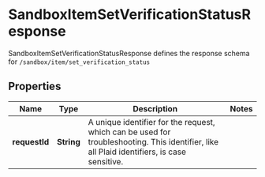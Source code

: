 

# SandboxItemSetVerificationStatusResponse

SandboxItemSetVerificationStatusResponse defines the response schema for `/sandbox/item/set_verification_status`

## Properties

| Name | Type | Description | Notes |
|------------ | ------------- | ------------- | -------------|
|**requestId** | **String** | A unique identifier for the request, which can be used for troubleshooting. This identifier, like all Plaid identifiers, is case sensitive. |  |



